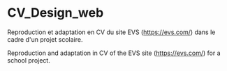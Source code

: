 # CV_Design_web

Reproduction et adaptation en CV du site EVS (https://evs.com/) dans le cadre d'un projet scolaire.

Reproduction and adaptation in CV of the EVS site (https://evs.com/) for a school project.

